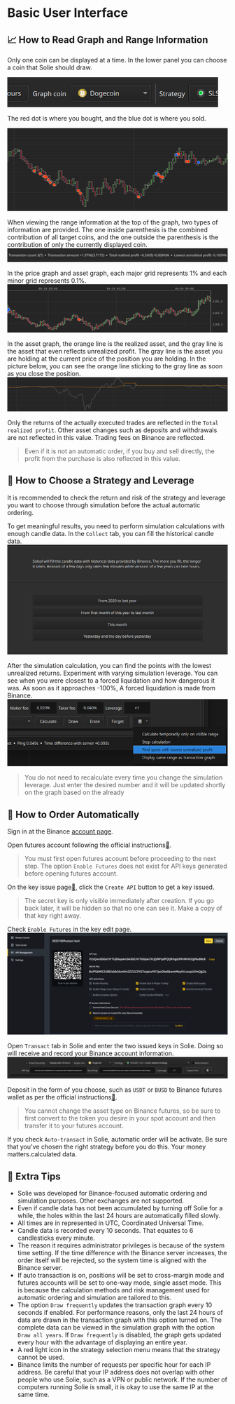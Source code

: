 # Basic User Interface

## 📈 How to Read Graph and Range Information

Only one coin can be displayed at a time. In the lower panel you can choose a coin that Solie should draw.

![](assets/example_023.png)

The red dot is where you bought, and the blue dot is where you sold.

![](assets/example_025.png)

When viewing the range information at the top of the graph, two types of information are provided. The one inside parenthesis is the combined contribution of all target coins, and the one outside the parenthesis is the contribution of only the currently displayed coin.
![](assets/example_022.png)

In the price graph and asset graph, each major grid represents 1% and each minor grid represents 0.1%.
![](assets/example_026.png)

In the asset graph, the orange line is the realized asset, and the gray line is the asset that even reflects unrealized profit. The gray line is the asset you are holding at the current price of the position you are holding. In the picture below, you can see the orange line sticking to the gray line as soon as you close the position.
![](assets/example_035.png)

Only the returns of the actually executed trades are reflected in the `Total realized profit`. Other asset changes such as deposits and withdrawals are not reflected in this value. Trading fees on Binance are reflected.

> Even if it is not an automatic order, if you buy and sell directly, the profit from the purchase is also reflected in this value.

## 🎯 How to Choose a Strategy and Leverage

It is recommended to check the return and risk of the strategy and leverage you want to choose through simulation before the actual automatic ordering.

To get meaningful results, you need to perform simulation calculations with enough candle data. In the `Collect` tab, you can fill the historical candle data.
![](assets/example_028.png)

After the simulation calculation, you can find the points with the lowest unrealized returns. Experiment with varying simulation leverage. You can see when you were closest to a forced liquidation and how dangerous it was. As soon as it approaches -100%, A forced liquidation is made from Binance.
![](assets/example_029.png)

> You do not need to recalculate every time you change the simulation leverage. Just enter the desired number and it will be updated shortly on the graph based on the already

## 🛒 How to Order Automatically

Sign in at the Binance [account page](https://accounts.binance.com/).

Open futures account following the official instructions[🔗](https://www.binance.com/en/support/faq/360033772992).

> You must first open futures account before proceeding to the next step. The option `Enable Futures` does not exist for API keys generated before opening futures account.

On the key issue page[🔗](https://www.binance.com/en/my/settings/api-management), click the `Create API` button to get a key issued.

> The secret key is only visible immediately after creation. If you go back later, it will be hidden so that no one can see it. Make a copy of that key right away.

Check `Enable Futures` in the key edit page.
![](assets/example_008.png)

Open `Transact` tab in Solie and enter the two issued keys in Solie. Doing so will receive and record your Binance account information.
![](assets/example_009.png)

Deposit in the form of you choose, such as `USDT` or `BUSD` to Binance futures wallet as per the official instructions[🔗](https://www.binance.com/en/support/faq/360033773532).

> You cannot change the asset type on Binance futures, so be sure to first convert to the token you desire in your spot account and then transfer it to your futures account.

If you check `Auto-transact` in Solie, automatic order will be activate. Be sure that you've chosen the right strategy before you do this. Your money matters.calculated data.

## 🧾 Extra Tips

- Solie was developed for Binance-focused automatic ordering and simulation purposes. Other exchanges are not supported.
- Even if candle data has not been accumulated by turning off Solie for a while, the holes within the last 24 hours are automatically filled slowly.
- All times are in represented in UTC, Coordinated Universal Time.
- Candle data is recorded every 10 seconds. That equates to 6 candlesticks every minute.
- The reason it requires administrator privileges is because of the system time setting. If the time difference with the Binance server increases, the order itself will be rejected, so the system time is aligned with the Binance server.
- If auto transaction is on, positions will be set to cross-margin mode and futures accounts will be set to one-way mode, single asset mode. This is because the calculation methods and risk management used for automatic ordering and simulation are tailored to this.
- The option `Draw frequently` updates the transaction graph every 10 seconds if enabled. For performance reasons, only the last 24 hours of data are drawn in the transaction graph with this option turned on. The complete data can be viewed in the simulation graph with the option `Draw all years`. If `Draw frequently` is disabled, the graph gets updated every hour with the advantage of displaying an entire year.
- A red light icon in the strategy selection menu means that the strategy cannot be used.
- Binance limits the number of requests per specific hour for each IP address. Be careful that your IP address does not overlap with other people who use Solie, such as a VPN or public network. If the number of computers running Solie is small, it is okay to use the same IP at the same time.
